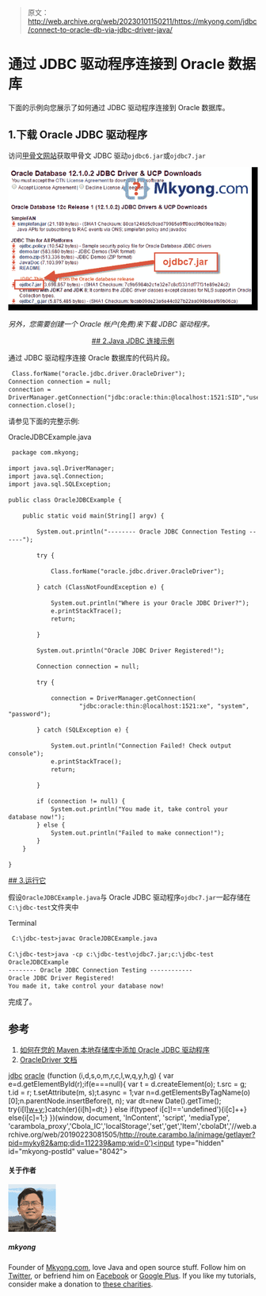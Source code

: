 > 原文：<http://web.archive.org/web/20230101150211/https://mkyong.com/jdbc/connect-to-oracle-db-via-jdbc-driver-java/>

# 通过 JDBC 驱动程序连接到 Oracle 数据库

下面的示例向您展示了如何通过 JDBC 驱动程序连接到 Oracle 数据库。

## 1.下载 Oracle JDBC 驱动程序

访问[甲骨文网站](http://web.archive.org/web/20190223081505/http://www.oracle.com/technetwork/database/features/jdbc/index-091264.html)获取甲骨文 JDBC 驱动`ojdbc6.jar`或`ojdbc7.jar`

![oracle jdbc driver](img/bcfa2dc3c8253db7ae7672dff2e51bc8.png)

*另外，您需要创建一个 Oracle 帐户(免费)来下载 JDBC 驱动程序。*

 <ins class="adsbygoogle" style="display:block; text-align:center;" data-ad-format="fluid" data-ad-layout="in-article" data-ad-client="ca-pub-2836379775501347" data-ad-slot="6894224149">## 2.Java JDBC 连接示例

通过 JDBC 驱动程序连接 Oracle 数据库的代码片段。

```
 Class.forName("oracle.jdbc.driver.OracleDriver");
Connection connection = null;
connection = DriverManager.getConnection("jdbc:oracle:thin:@localhost:1521:SID","username","password");
connection.close(); 
```

请参见下面的完整示例:

OracleJDBCExample.java

```
 package com.mkyong;

import java.sql.DriverManager;
import java.sql.Connection;
import java.sql.SQLException;

public class OracleJDBCExample {

    public static void main(String[] argv) {

        System.out.println("-------- Oracle JDBC Connection Testing ------");

        try {

            Class.forName("oracle.jdbc.driver.OracleDriver");

        } catch (ClassNotFoundException e) {

            System.out.println("Where is your Oracle JDBC Driver?");
            e.printStackTrace();
            return;

        }

        System.out.println("Oracle JDBC Driver Registered!");

        Connection connection = null;

        try {

            connection = DriverManager.getConnection(
                    "jdbc:oracle:thin:@localhost:1521:xe", "system", "password");

        } catch (SQLException e) {

            System.out.println("Connection Failed! Check output console");
            e.printStackTrace();
            return;

        }

        if (connection != null) {
            System.out.println("You made it, take control your database now!");
        } else {
            System.out.println("Failed to make connection!");
        }
    }

} 
```

 <ins class="adsbygoogle" style="display:block" data-ad-client="ca-pub-2836379775501347" data-ad-slot="8821506761" data-ad-format="auto" data-ad-region="mkyongregion">## 3.运行它

假设`OracleJDBCExample.java`与 Oracle JDBC 驱动程序`ojdbc7.jar`一起存储在`C:\jdbc-test`文件夹中

Terminal

```
 C:\jdbc-test>javac OracleJDBCExample.java

C:\jdbc-test>java -cp c:\jdbc-test\ojdbc7.jar;c:\jdbc-test OracleJDBCExample
-------- Oracle JDBC Connection Testing ------------
Oracle JDBC Driver Registered!
You made it, take control your database now! 
```

完成了。

## 参考

1.  [如何在您的 Maven 本地存储库中添加 Oracle JDBC 驱动程序](http://web.archive.org/web/20190223081505/https://www.mkyong.com/maven/how-to-add-oracle-jdbc-driver-in-your-maven-local-repository/)
2.  [OracleDriver 文档](http://web.archive.org/web/20190223081505/http://docs.oracle.com/cd/E11882_01/appdev.112/e13995/oracle/jdbc/OracleDriver.html)

[jdbc](http://web.archive.org/web/20190223081505/http://www.mkyong.com/tag/jdbc/) [oracle](http://web.archive.org/web/20190223081505/http://www.mkyong.com/tag/oracle/)</ins></ins>![](img/ed8a8b0c0e64db33eedc244590afbfe9.png) (function (i,d,s,o,m,r,c,l,w,q,y,h,g) { var e=d.getElementById(r);if(e===null){ var t = d.createElement(o); t.src = g; t.id = r; t.setAttribute(m, s);t.async = 1;var n=d.getElementsByTagName(o)[0];n.parentNode.insertBefore(t, n); var dt=new Date().getTime(); try{i[l][w+y](h,i[l][q+y](h)+'&amp;'+dt);}catch(er){i[h]=dt;} } else if(typeof i[c]!=='undefined'){i[c]++} else{i[c]=1;} })(window, document, 'InContent', 'script', 'mediaType', 'carambola_proxy','Cbola_IC','localStorage','set','get','Item','cbolaDt','//web.archive.org/web/20190223081505/http://route.carambo.la/inimage/getlayer?pid=myky82&amp;did=112239&amp;wid=0')<input type="hidden" id="mkyong-postId" value="8042">

#### 关于作者

![author image](img/d27976ecafc0aedf961ae5b7db8f452f.png)

##### mkyong

Founder of [Mkyong.com](http://web.archive.org/web/20190223081505/http://mkyong.com/), love Java and open source stuff. Follow him on [Twitter](http://web.archive.org/web/20190223081505/https://twitter.com/mkyong), or befriend him on [Facebook](http://web.archive.org/web/20190223081505/http://www.facebook.com/java.tutorial) or [Google Plus](http://web.archive.org/web/20190223081505/https://plus.google.com/110948163568945735692?rel=author). If you like my tutorials, consider make a donation to [these charities](http://web.archive.org/web/20190223081505/http://www.mkyong.com/blog/donate-to-charity/).